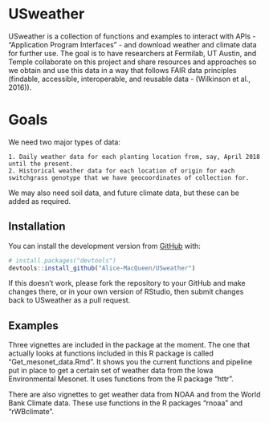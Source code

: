 
<!-- README.md is generated from README.Rmd. Please edit that file -->

# USweather

<!-- badges: start -->

<!-- badges: end -->

USweather is a collection of functions and examples to interact with
APIs - “Application Program Interfaces” - and download weather and
climate data for further use. The goal is to have researchers at
Fermilab, UT Austin, and Temple collaborate on this project and share
resources and approaches so we obtain and use this data in a way that
follows FAIR data principles (findable, accessible, interoperable, and
reusable data - (Wilkinson et al., 2016)).

# Goals

We need two major types of
    data:

    1. Daily weather data for each planting location from, say, April 2018 until the present.
    2. Historical weather data for each location of origin for each switchgrass genotype that we have geocoordinates of collection for.

We may also need soil data, and future climate data, but these can be
added as required.

## Installation

You can install the development version from
[GitHub](https://github.com/) with:

``` r
# install.packages("devtools")
devtools::install_github("Alice-MacQueen/USweather")
```

If this doesn’t work, please fork the repository to your GitHub and make
changes there, or in your own version of RStudio, then submit changes
back to USweather as a pull request.

## Examples

Three vignettes are included in the package at the moment. The one that
actually looks at functions included in this R package is called
“Get\_mesonet\_data.Rmd”. It shows you the current functions and
pipeline put in place to get a certain set of weather data from the Iowa
Environmental Mesonet. It uses functions from the R package “httr”.

There are also vignettes to get weather data from NOAA and from the
World Bank Climate data. These use functions in the R packages “rnoaa”
and “rWBclimate”.
